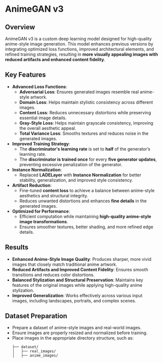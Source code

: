 # AnimeGAN v3

## Overview
AnimeGAN v3 is a custom deep learning model designed for high-quality anime-style image generation. This model enhances previous versions by integrating optimized loss functions, improved architectural elements, and refined training strategies, resulting in **more visually appealing images with reduced artifacts and enhanced content fidelity**.

## Key Features
- **Advanced Loss Functions**:
  - **Adversarial Loss**: Ensures generated images resemble real anime-style artwork.
  - **Domain Loss**: Helps maintain stylistic consistency across different images.
  - **Content Loss**: Reduces unnecessary distortions while preserving essential image details.
  - **Gray-Style Loss**: Helps maintain grayscale consistency, improving the overall aesthetic appeal.
  - **Total Variance Loss**: Smooths textures and reduces noise in the generated images.
- **Improved Training Strategy**:
  - The **discriminator's learning rate** is set to **half** of the generator’s learning rate.
  - The **discriminator is trained once** for every **five generator updates**, preventing excessive penalization of the generator.
- **Instance Normalization**:
  - Replaced **LADELayer** with **Instance Normalization** for better stability, generalization, and improved style consistency.
- **Artifact Reduction**:
  - Fine-tuned **content loss** to achieve a balance between anime-style aesthetics and structural integrity.
  - Reduces unwanted distortions and enhances **fine details** in the generated images.
- **Optimized for Performance**:
  - Efficient computation while maintaining **high-quality anime-style image transformations**.
  - Ensures smoother textures, better shading, and more refined edge details.

## Results
- **Enhanced Anime-Style Image Quality**: Produces sharper, more vivid images that closely match traditional anime artwork.
- **Reduced Artifacts and Improved Content Fidelity**: Ensures smooth transitions and reduces color distortions.
- **Balanced Stylization and Structural Preservation**: Maintains key features of the original images while applying high-quality anime stylization.
- **Improved Generalization**: Works effectively across various input images, including landscapes, portraits, and complex scenes.

## Dataset Preparation
- Prepare a dataset of anime-style images and real-world images.
- Ensure images are properly resized and normalized before training.
- Place images in the appropriate directory structure, such as:
  ```
  ├── dataset/
  │   ├── real_images/
  │   ├── anime_images/
  ```


